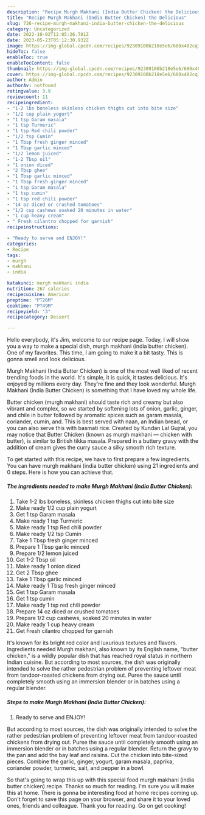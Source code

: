 ```yaml
---
description: "Recipe Murgh Makhani (India Butter Chicken) the Delicious"
title: "Recipe Murgh Makhani (India Butter Chicken) the Delicious"
slug: 726-recipe-murgh-makhani-india-butter-chicken-the-delicious
category: Uncategorized
date: 2022-10-02T12:05:26.781Z
date: 2023-05-23T05:12:30.932Z
image: https://img-global.cpcdn.com/recipes/92309100b218e5e6/680x482cq70/murgh-makhani-india-butter-chicken-recipe-main-photo.jpg
hideToc: false
enableToc: true
enableTocContent: false
thumbnail: https://img-global.cpcdn.com/recipes/92309100b218e5e6/680x482cq70/murgh-makhani-india-butter-chicken-recipe-main-photo.jpg
cover: https://img-global.cpcdn.com/recipes/92309100b218e5e6/680x482cq70/murgh-makhani-india-butter-chicken-recipe-main-photo.jpg
author: Admin
authorAv: notfound
ratingvalue: 3.9
reviewcount: 11
recipeingredient:
- "1-2 lbs boneless skinless chicken thighs cut into bite size"
- "1/2 cup plain yogurt"
- "1 tsp Garam masala"
- "1 tsp Turmeric"
- "1 tsp Red chili powder"
- "1/2 tsp Cumin"
- "1 Tbsp fresh ginger minced"
- "1 Tbsp garlic minced"
- "1/2 lemon juiced"
- "1-2 Tbsp oil"
- "1 onion diced"
- "2 Tbsp ghee"
- "1 Tbsp garlic minced"
- "1 Tbsp fresh ginger minced"
- "1 tsp Garam masala"
- "1 tsp cumin"
- "1 tsp red chili powder"
- "14 oz diced or crushed tomatoes"
- "1/2 cup cashews soaked 20 minutes in water"
- "1 cup heavy cream"
- " Fresh cilantro chopped for garnish"
recipeinstructions:

- "Ready to serve and ENJOY!"
categories:
- Recipe
tags:
- murgh
- makhani
- india

katakunci: murgh makhani india 
nutrition: 267 calories
recipecuisine: American
preptime: "PT26M"
cooktime: "PT49M"
recipeyield: "3"
recipecategory: Dessert

---
```



Hello everybody, it's Jim, welcome to our recipe page. Today, I will show you a way to make a special dish, murgh makhani (india butter chicken). One of my favorites. This time, I am going to make it a bit tasty. This is gonna smell and look delicious.

Murgh Makhani (India Butter Chicken) is one of the most well liked of recent trending foods in the world. It's simple, it is quick, it tastes delicious. It's enjoyed by millions every day. They're fine and they look wonderful. Murgh Makhani (India Butter Chicken) is something that I have loved my whole life.

Butter chicken (murgh makhani) should taste rich and creamy but also vibrant and complex, so we started by softening lots of onion, garlic, ginger, and chile in butter followed by aromatic spices such as garam masala, coriander, cumin, and. This is best served with naan, an Indian bread, or you can also serve this with basmati rice. Created by Kundan Lal Gujral, you may notice that Butter Chicken (known as murgh makhani — chicken with butter), is similar to British tikka masala. Prepared in a buttery gravy with the addition of cream gives the curry sauce a silky smooth rich texture.


To get started with this recipe, we have to first prepare a few ingredients. You can have murgh makhani (india butter chicken) using 21 ingredients and 0 steps. Here is how you can achieve that.

<!--inarticleads1-->

##### The ingredients needed to make Murgh Makhani (India Butter Chicken):

1. Take 1-2 lbs boneless, skinless chicken thighs cut into bite size
1. Make ready 1/2 cup plain yogurt
1. Get 1 tsp Garam masala
1. Make ready 1 tsp Turmeric
1. Make ready 1 tsp Red chili powder
1. Make ready 1/2 tsp Cumin
1. Take 1 Tbsp fresh ginger minced
1. Prepare 1 Tbsp garlic minced
1. Prepare 1/2 lemon juiced
1. Get 1-2 Tbsp oil
1. Make ready 1 onion diced
1. Get 2 Tbsp ghee
1. Take 1 Tbsp garlic minced
1. Make ready 1 Tbsp fresh ginger minced
1. Get 1 tsp Garam masala
1. Get 1 tsp cumin
1. Make ready 1 tsp red chili powder
1. Prepare 14 oz diced or crushed tomatoes
1. Prepare 1/2 cup cashews, soaked 20 minutes in water
1. Make ready 1 cup heavy cream
1. Get  Fresh cilantro chopped for garnish


It&#39;s known for its bright red color and luxurious textures and flavors. Ingredients needed Murgh makhani, also known by its English name, &#34;butter chicken,&#34; is a wildly popular dish that has reached royal status in northern Indian cuisine. But according to most sources, the dish was originally intended to solve the rather pedestrian problem of preventing leftover meat from tandoor‑roasted chickens from drying out. Puree the sauce until completely smooth using an immersion blender or in batches using a regular blender. 

<!--inarticleads2-->

##### Steps to make Murgh Makhani (India Butter Chicken):


1. Ready to serve and ENJOY!

But according to most sources, the dish was originally intended to solve the rather pedestrian problem of preventing leftover meat from tandoor‑roasted chickens from drying out. Puree the sauce until completely smooth using an immersion blender or in batches using a regular blender. Return the gravy to the pan and add the bay leaf and raisins. Cut the chicken into bite-sized pieces. Combine the garlic, ginger, yogurt, garam masala, paprika, coriander powder, turmeric, salt, and pepper in a bowl. 

So that's going to wrap this up with this special food murgh makhani (india butter chicken) recipe. Thanks so much for reading. I'm sure you will make this at home. There is gonna be interesting food at home recipes coming up. Don't forget to save this page on your browser, and share it to your loved ones, friends and colleague. Thank you for reading. Go on get cooking!
